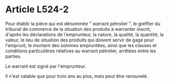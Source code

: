# Article L524-2

Pour établir la pièce qui est dénommée " warrant pétrolier ", le greffier du tribunal de commerce de la situation des produits à warranter inscrit, d'après les déclarations de l'emprunteur, la nature, la qualité, la quantité, la valeur, le lieu de situation des produits qui doivent servir de gage pour l'emprunt, le montant des sommes empruntées, ainsi que les clauses et conditions particulières relatives au warrant pétrolier, arrêtées entre les parties.

Le warrant est signé par l'emprunteur.

Il n'est valable que pour trois ans au plus, mais peut être renouvelé.

